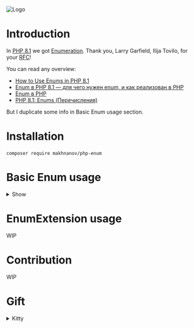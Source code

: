 ![Logo](https://github.com/makhnanov/php-enum/blob/main/Example/php-enum-logo.png?raw=true)
# Introduction
In [PHP 8.1](https://www.php.net/releases/8.1/en.php) we got [Enumeration](https://www.php.net/manual/en/language.enumerations.php). Thank you, Larry Garfield, Ilija Tovilo, for your [RFC](https://wiki.php.net/rfc/enumerations)!

You can read any overview:
- [How to Use Enums in PHP 8.1](https://www.cloudsavvyit.com/14076/how-to-use-enums-in-php-8-1/)
- [Enum в PHP 8.1 — для чего нужен enum, и как реализован в PHP](https://habr.com/ru/post/541246/)
- [Enum в PHP](https://habr.com/ru/post/314114/)
- [PHP 8.1: Enums (Перечисления)](https://sergeymukhin.com/blog/php-81-enums-perecisleniya)

But I duplicate some info in Basic Enum usage section.
# Installation
```shell
composer require makhnanov/php-enum
```

# Basic Enum usage
<details>
<summary>Show</summary>

[basic.php](https://github.com/makhnanov/php-enum/blob/main/Example/basic.php)

[![Basic][1]][1]

[1]: https://github.com/makhnanov/php-enum/blob/main/Example/basic1.png?raw=true


[![Basic2][2]][2]

[2]: https://github.com/makhnanov/php-enum/blob/main/Example/basic2.png?raw=true

</details>

# EnumExtension usage
WIP

# Contribution
WIP

# Gift
<details>
<summary>Kitty</summary>

[![Present][1]][1]

[1]: https://i.stack.imgur.com/AKtls.jpg

</details>
